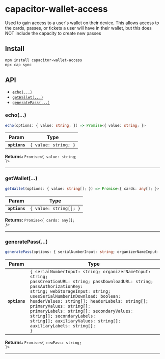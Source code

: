 # capacitor-wallet-access

Used to gain access to a user's wallet on their device. This allows access to the cards, passes, or tickets a user will have in their wallet, but this does NOT include the capacity to create new passes

## Install

```bash
npm install capacitor-wallet-access
npx cap sync
```

## API

<docgen-index>

* [`echo(...)`](#echo)
* [`getWallet(...)`](#getwallet)
* [`generatePass(...)`](#generatepass)

</docgen-index>

<docgen-api>
<!--Update the source file JSDoc comments and rerun docgen to update the docs below-->

### echo(...)

```typescript
echo(options: { value: string; }) => Promise<{ value: string; }>
```

| Param         | Type                            |
| ------------- | ------------------------------- |
| **`options`** | <code>{ value: string; }</code> |

**Returns:** <code>Promise&lt;{ value: string; }&gt;</code>

--------------------


### getWallet(...)

```typescript
getWallet(options: { value: string[]; }) => Promise<{ cards: any[]; }>
```

| Param         | Type                              |
| ------------- | --------------------------------- |
| **`options`** | <code>{ value: string[]; }</code> |

**Returns:** <code>Promise&lt;{ cards: any[]; }&gt;</code>

--------------------


### generatePass(...)

```typescript
generatePass(options: { serialNumberInput: string; organizerNameInput: string; passCreationURL: string; passDownloadURL: string; passAuthorizationKey: string; webStorageInput: string; usesSerialNumberinDownload: boolean; headerValues: string[]; headerLabels: string[]; primaryValues: string[]; primaryLabels: string[]; secondaryValues: string[]; secondaryLabels: string[]; auxiliaryValues: string[]; auxiliaryLabels: string[]; }) => Promise<{ newPass: string; }>
```

| Param         | Type                                                                                                                                                                                                                                                                                                                                                                                                                                |
| ------------- | ----------------------------------------------------------------------------------------------------------------------------------------------------------------------------------------------------------------------------------------------------------------------------------------------------------------------------------------------------------------------------------------------------------------------------------- |
| **`options`** | <code>{ serialNumberInput: string; organizerNameInput: string; passCreationURL: string; passDownloadURL: string; passAuthorizationKey: string; webStorageInput: string; usesSerialNumberinDownload: boolean; headerValues: string[]; headerLabels: string[]; primaryValues: string[]; primaryLabels: string[]; secondaryValues: string[]; secondaryLabels: string[]; auxiliaryValues: string[]; auxiliaryLabels: string[]; }</code> |

**Returns:** <code>Promise&lt;{ newPass: string; }&gt;</code>

--------------------

</docgen-api>
